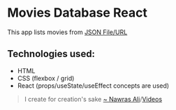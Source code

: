 # Movies Database React

This app lists movies from [JSON File/URL](https://gist.githubusercontent.com/saniyusuf/406b843afdfb9c6a86e25753fe2761f4/raw/523c324c7fcc36efab8224f9ebb7556c09b69a14/Film.JSON)

## Technologies used: 
- HTML
- CSS (flexbox / grid)
- React (props/useState/useEffect concepts are used)

> I create for creation's sake [~ Nawras Ali](https://learnwithnaw.com)/[Videos](https://youtube.com/c/learnwithnaw)
